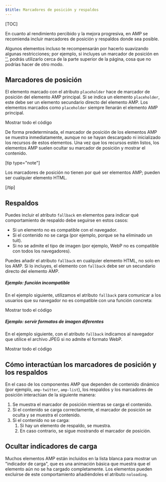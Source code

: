 ```yaml
---
$title: Marcadores de posición y respaldos
---
```

[TOC]

En cuanto al rendimiento percibido y la mejora progresiva, en AMP se recomienda incluir marcadores de posición y respaldos donde sea posible.

Algunos elementos incluso te recompensarán por hacerlo suavizando algunas restricciones; por ejemplo, si incluyes un marcador de posición en ['<amp-iframe>'](/es/docs/reference/components/amp-iframe.html#iframe-with-placeholder), podrás utilizarlo cerca de la parte superior de la página, cosa que no podrías hacer de otro modo.

## Marcadores de posición

El elemento marcado con el atributo `placeholder` hace
de marcador de posición del elemento AMP principal.
Si se indica un elemento `placeholder`, este debe ser un elemento secundario directo del elemento AMP.
Los elementos marcados como `placeholder` siempre llenarán el elemento AMP principal.

<!--Elemento amp-anim adaptable insertado de ejemplo-->
<div>
<amp-iframe height="253"
            layout="fixed-height"
            sandbox="allow-scripts allow-forms allow-same-origin"
            resizable
            src="https://ampproject-b5f4c.firebaseapp.com/examples/ampanim.responsive.embed.html">
  <div overflow tabindex="0" role="button" aria-label="Mostrar más">Mostrar todo el código</div>
  <div placeholder></div> 
</amp-iframe>
</div>

De forma predeterminada, el marcador de posición de los elementos AMP se muestra inmediatamente,
aunque no se hayan descargado ni inicializado los recursos de estos elementos.
Una vez que los recursos estén listos, los elementos AMP suelen ocultar su marcador de posición y mostrar el contenido.

[tip type="note"]

Los marcadores de posición no tienen por qué ser elementos AMP;
pueden ser cualquier elemento HTML.

[/tip]

## Respaldos

Puedes incluir el atributo `fallback` en elementos para indicar qué comportamiento de respaldo debe seguirse en estos casos:

* Si un elemento no es compatible con el navegador.
* Si el contenido no se carga (por ejemplo, porque se ha eliminado un tuit).
* Si no se admite el tipo de imagen (por ejemplo, WebP no es compatible con todos los navegadores).

Puedes añadir el atributo `fallback` en cualquier elemento HTML, no solo en los AMP. Si lo incluyes, el elemento con `fallback` debe ser un secundario directo del elemento AMP.

##### Ejemplo: función incompatible

En el ejemplo siguiente, utilizamos el atributo `fallback` para comunicar a los usuarios que su navegador no es compatible con una función concreta:

<!--ejemplo de vídeo insertado-->
<div>
<amp-iframe height="234"
            layout="fixed-height"
            sandbox="allow-scripts allow-forms allow-same-origin"
            resizable
            src="https://ampproject-b5f4c.firebaseapp.com/examples/ampvideo.fallback.embed.html">
  <div overflow tabindex="0" role="button" aria-label="Mostrar más">Mostrar todo el código</div>
  <div placeholder></div> 
</amp-iframe>
</div>

##### Ejemplo: servir formatos de imagen diferentes

En el ejemplo siguiente, con el atributo `fallback` indicamos al navegador que utilice el archivo JPEG si no admite el formato WebP. 

<div>
<amp-iframe height=309 layout=fixed-height sandbox="allow-scripts allow-forms allow-same-origin" resizable src="https://ampproject-b5f4c.firebaseapp.com/examples/responsive.webp.embed.html"><div overflow tabindex=0 role=button aria-label="Mostrar todo">Mostrar todo el código</div><div placeholder></div></amp-iframe></div>

## Cómo interactúan los marcadores de posición y los respaldos

En el caso de los componentes AMP que dependen de contenido dinámico (por ejemplo, `amp-twitter`, `amp-list`), los respaldos y los marcadores de posición interactúan de la siguiente manera:

<ol>
  <li>Se muestra el marcador de posición mientras se carga el contenido.</li>
  <li>Si el contenido se carga correctamente, el marcador de posición se oculta y se muestra el contenido.</li>
  <li>Si el contenido no se carga:
    <ol>
      <li>Si hay un elemento de respaldo, se muestra.</li>
      <li>En caso contrario, se sigue mostrando el marcador de posición.</li>
    </ol>
  </li>
</ol>

## Ocultar indicadores de carga

Muchos elementos AMP están incluidos en la lista blanca para mostrar un "indicador de carga",
que es una animación básica que muestra que el elemento aún no se ha cargado completamente.
Los elementos pueden excluirse de este comportamiento añadiéndoles el atributo `noloading`.
 
